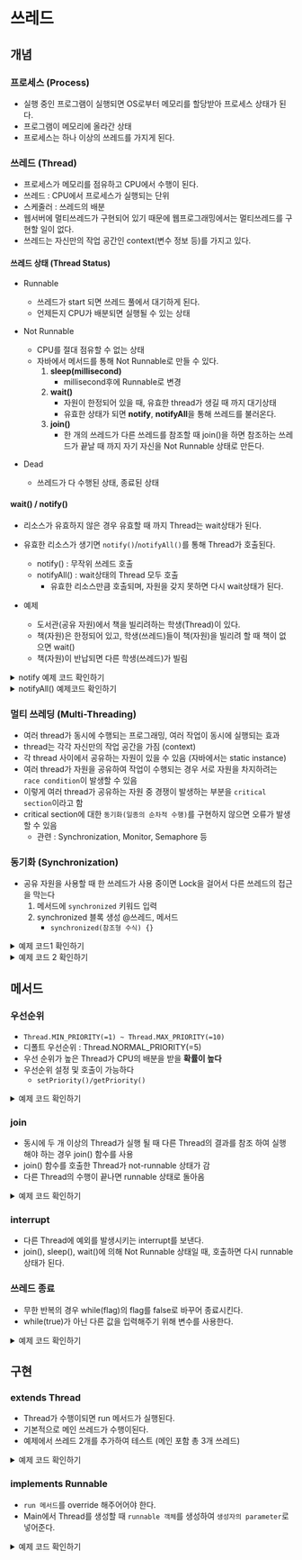 # 쓰레드

## 개념
### 프로세스 (Process)
- 실행 중인 프로그램이 실행되면 OS로부터 메모리를 할당받아 프로세스 상태가 된다.
- 프로그램이 메모리에 올라간 상태
- 프로세스는 하나 이상의 쓰레드를 가지게 된다.

### 쓰레드 (Thread)
- 프로세스가 메모리를 점유하고 CPU에서 수행이 된다.
- 쓰레드 : CPU에서 프로세스가 실행되는 단위
- 스케줄러 : 쓰레드의 배분
- 웹서버에 멀티쓰레드가 구현되어 있기 때문에 웹프로그래밍에서는 멀티쓰레드를 구현할 일이 없다.
- 쓰레드는 자신만의 작업 공간인 context(변수 정보 등)를 가지고 있다.

#### 쓰레드 상태 (Thread Status)
- Runnable
    - 쓰레드가 start 되면 쓰레드 풀에서 대기하게 된다.
    - 언제든지 CPU가 배분되면 실행될 수 있는 상태

- Not Runnable
    - CPU를 절대 점유할 수 없는 상태
    - 자바에서 메서드를 통해 Not Runnable로 만들 수 있다.
        1. **sleep(millisecond)**
            - millisecond후에 Runnable로 변경
        2. **wait()**
            - 자원이 한정되어 있을 때, 유효한 thread가 생길 때 까지 대기상태
            - 유효한 상태가 되면 **notify**, **notifyAll**을 통해 쓰레드를 불러온다.
        3. **join()**
            - 한 개의 쓰레드가 다른 쓰레드를 참조할 때 join()을 하면 참조하는 쓰레드가 끝날 때 까지 자기 자신을 Not Runnable 상태로 만든다.

- Dead
    - 쓰레드가 다 수행된 상태, 종료된 상태

#### wait() / notify()
- 리소스가 유효하지 않은 경우 유효할 때 까지 Thread는 wait상태가 된다.
- 유효한 리소스가 생기면 ```notify()```/```notifyAll()```를 통해 Thread가 호출된다.
    - notify() : 무작위 쓰레드 호출
    - notifyAll() : wait상태의 Thread 모두 호출
        - 유효한 리소스만큼 호출되며, 자원을 갖지 못하면 다시 wait상태가 된다.

- 예제
    - 도서관(공유 자원)에서 책을 빌리려하는 학생(Thread)이 있다.
    - 책(자원)은 한정되어 있고, 학생(쓰레드)들이 책(자원)을 빌리려 할 때 책이 없으면 wait()
    - 책(자원)이 반납되면 다른 학생(쓰레드)가 빌림

<details>
<summary>notify 예제 코드 확인하기</summary>

```java
package ch17;

import java.util.ArrayList;
import java.util.InputMismatchException;

class Library {
    public ArrayList<String> shelf = new ArrayList<>();

    public Library() {
        shelf.add("태백산맥1");
        shelf.add("태백산맥2");
        shelf.add("태백산맥3");
    }

    public synchronized String lendBook() throws InterruptedException {

        Thread t = Thread.currentThread();

        if (shelf.size() == 0) {
            System.out.println(t.getName() + " : waiting start");
            wait();
            System.out.println(t.getName() + " : waiting end");
        }

        if (shelf.size() > 0 ){
            String book = shelf.remove(0);
            System.out.println(t.getName() + " : " + book + " lend");
            return book;
        } else return null;
    }

    public synchronized void returnBook(String book) {
        Thread t = Thread.currentThread();
        shelf.add(book);
        System.out.println(t.getName() + " : " + book + " return");
        notify();
    }
}

class Student extends Thread{

    public Student(String name) {
        super(name);
    }

    @Override
    public void run() {
        try{
            String title = LibraryMain.library.lendBook();
            if (title == null) {
                System.out.println(getName() + " : 빌리지 못했음");
                return;
            }
            sleep(5000);
            LibraryMain.library.returnBook(title);
        } catch (InterruptedException e) {
            System.out.println(e);
        }
    }
}

public class LibraryMain {
    public static Library library = new Library();

    public static void main(String[] args) {

        Student std1 = new Student("std1");
        Student std2 = new Student("std2");
        Student std3 = new Student("std3");
        Student std4 = new Student("std4");
        Student std5 = new Student("std5");
        Student std6 = new Student("std6");

        std1.start();
        std2.start();
        std3.start();
        std4.start();
        std5.start();
        std6.start();
    }
}
```
</details>

<details>
<summary>notifyAll() 예제코드 확인하기</summary>

```java
package ch17;

import java.util.ArrayList;
import java.util.InputMismatchException;

class Library {
    public ArrayList<String> shelf = new ArrayList<>();

    public Library() {
        shelf.add("태백산맥1");
        shelf.add("태백산맥2");
        shelf.add("태백산맥3");
    }

    public synchronized String lendBook() throws InterruptedException {

        Thread t = Thread.currentThread();

        while (shelf.size() == 0) {
            System.out.println(t.getName() + " : waiting start");
            wait();
            System.out.println(t.getName() + " : waiting end");
        }

        if (shelf.size() > 0 ){
            String book = shelf.remove(0);
            System.out.println(t.getName() + " : " + book + " lend");
            return book;
        } else return null;
    }

    public synchronized void returnBook(String book) {
        Thread t = Thread.currentThread();
        shelf.add(book);
        System.out.println(t.getName() + " : " + book + " return");
        notifyAll();
    }
}

class Student extends Thread{

    public Student(String name) {
        super(name);
    }

    @Override
    public void run() {
        try{
            String title = LibraryMain.library.lendBook();
            if (title == null) {
                System.out.println(getName() + " : 빌리지 못했음");
                return;
            }
            sleep(5000);
            LibraryMain.library.returnBook(title);
        } catch (InterruptedException e) {
            System.out.println(e);
        }
    }
}

public class LibraryMain {
    public static Library library = new Library();

    public static void main(String[] args) {

        Student std1 = new Student("std1");
        Student std2 = new Student("std2");
        Student std3 = new Student("std3");
        Student std4 = new Student("std4");
        Student std5 = new Student("std5");
        Student std6 = new Student("std6");

        std1.start();
        std2.start();
        std3.start();
        std4.start();
        std5.start();
        std6.start();
    }
}
```
</details>

### 멀티 쓰레딩 (Multi-Threading)
- 여러 thread가 동시에 수행되는 프로그래밍, 여러 작업이 동시에 실행되는 효과
- thread는 각각 자신만의 작업 공간을 가짐 (context)
- 각 thread 사이에서 공유하는 자원이 있을 수 있음 (자바에서는 static instance)
- 여러 thread가 자원을 공유하여 작업이 수행되는 경우 서로 자원을 차지하려는 ```race condition```이 발생할 수 있음
- 이렇게 여러 thread가 공유하는 자원 중 경쟁이 발생하는 부분을 ```critical section```이라고 함
- critical section에 대한 ```동기화(일종의 순차적 수행)```를 구현하지 않으면 오류가 발생할 수 있음
    - 관련 : Synchronization, Monitor, Semaphore 등

### 동기화 (Synchronization)
- 공유 자원을 사용할 때 한 쓰레드가 사용 중이면 Lock을 걸어서 다른 쓰레드의 접근을 막는다
    1. 메서드에 ```synchronized``` 키워드 입력
    2. synchronized 블록 생성 @쓰레드, 메서드
        - ```synchronized(참조형 수식) {}```

<details>
<summary>예제 코드1 확인하기</summary>

```java
package ch17;

class Bank{
    private int money = 10000;

    public synchronized void saveMoney(int save){
        int m = getMoney();

        try {
            Thread.sleep(3000);
        } catch (InterruptedException e) {
            e.printStackTrace();
        }

        setMoney(m + save);
    }

    public synchronized void minusMoney(int minus){
        int m = getMoney();

        try {
            Thread.sleep(200);
        } catch (InterruptedException e) {
            e.printStackTrace();
        }

        setMoney(m-minus);
    }

    public int getMoney() {
        return money;
    }

    public void setMoney(int money) {
        this.money = money;
    }
}

class Park extends Thread{
    @Override
    public void run() {
        System.out.println("start save");
        SyncMain.myBank.saveMoney(3000);
        System.out.println("saveMoney : " + SyncMain.myBank.getMoney());
    }
}

class ParkWife extends Thread{
    @Override
    public void run() {
        System.out.println("start minus");
        SyncMain.myBank.minusMoney(1000);
        System.out.println("minusMoney : " + SyncMain.myBank.getMoney());
    }
}

public class SyncMain {
    public static Bank myBank = new Bank();

    public static void main(String[] args) {
        Park p = new Park();
        p.start();

        try {
            Thread.sleep(200);
        } catch (InterruptedException e) {
            e.printStackTrace();
        }

        ParkWife pw = new ParkWife();
        pw.start();

    }
}
```
</details>

<details>
<summary>예제 코드 2 확인하기</summary>

```java
    public void saveMoney(int save){
        synchronized (this) {
            int m = getMoney();

            try {
                Thread.sleep(3000);
            } catch (InterruptedException e) {
                e.printStackTrace();
            }

            setMoney(m + save);
        }
    }
```
</details>

## 메서드
### 우선순위
- ```Thread.MIN_PRIORITY(=1) ~ Thread.MAX_PRIORITY(=10)```
- 디폴트 우선순위 : Thread.NORMAL_PRIORITY(=5)
- 우선 순위가 높은 Thread가 CPU의 배분을 받을 **확률이 높다**
- 우선순위 설정 및 호출이 가능하다
    - ```setPriority()/getPriority()```

<details>
<summary>예제 코드 확인하기</summary>

```java
class PriorityThread extends Thread{
	
	public void run(){
	
		int sum = 0;
		
		Thread t = Thread.currentThread();
		System.out.println( t + "start");
		
		for(int i =0; i<=1000000; i++){
			sum += i;
		}
		System.out.println( t.getPriority() + "end");
	}
}

public class PriorityTest {

	public static void main(String[] args) {

		int i;
		for(i=Thread.MIN_PRIORITY; i<= Thread.MAX_PRIORITY; i++){
			
			PriorityThread pt = new PriorityThread();
			pt.setPriority(i);
			pt.start();
		}
	}
}
```
</details>

### join
- 동시에 두 개 이상의 Thread가 실행 될 때 다른 Thread의 결과를 참조 하여 실행해야 하는 경우 join() 함수를 사용
- join() 함수를 호출한 Thread가 not-runnable 상태가 감
- 다른 Thread의 수행이 끝나면 runnable 상태로 돌아옴

<details>
<summary>예제 코드 확인하기</summary>

```java
package ch17;


public class JoinTest extends Thread{

    int start;
    int end;
    int total;

    public JoinTest(int start, int end) {
        this.start = start;
        this.end = end;
    }

    public void run() {
        int i;
        for (i = start; i <= end; i++){
            total += i;
        }
    }

    public static void main(String[] args) {

        JoinTest jt1 = new JoinTest(1, 50);
        JoinTest jt2 = new JoinTest(51, 100);

        jt1.start();
        jt2.start();
        // jt1, jt2가 끝날 때까지 main thread는 Not Runnable 상태가 된다.
        // 무한 루프 등 hang을 해결하기 위해 Exception을 날려준다.
        try {
            jt1.join();
            jt2.join();
        } catch (InterruptedException e) {
            e.printStackTrace();
        }


        // 아직 계산하고 있는 중이라서 값이 할당되지 않을 수 있다.
        int lastTotal = jt1.total + jt2.total;

        System.out.println("jt1.total = " + jt1.total);
        System.out.println("jt2.total = " + jt2.total);
        System.out.println("LastTotal = " + lastTotal);
    }
}
```
</details>

### interrupt
- 다른 Thread에 예외를 발생시키는 interrupt를 보낸다.
- join(), sleep(), wait()에 의해 Not Runnable 상태일 때, 호출하면 다시 runnable 상태가 된다.

### 쓰레드 종료
- 무한 반복의 경우 while(flag)의 flag를 false로 바꾸어 종료시킨다.
- while(true)가 아닌 다른 값을 입력해주기 위해 변수를 사용한다.

<details>
<summary>예제 코드 확인하기</summary>

```java
public class TerminateThread extends Thread{

	private boolean flag = false;
	int i;
	
	public TerminateThread(String name){
		super(name);
	}
	
	public void run(){
		
		
		while(!flag){
			try {
				sleep(100);
			} catch (InterruptedException e) {
				// TODO Auto-generated catch block
				e.printStackTrace();
			}
		}
		
		System.out.println( getName() + " end" );
		
	}
	
	public void setFlag(boolean flag){
		this.flag = flag;
	}
	
	
	public static void main(String[] args) throws IOException {

		TerminateThread threadA = new TerminateThread("A");
		TerminateThread threadB = new TerminateThread("B");
		TerminateThread threadC = new TerminateThread("C");
		
		threadA.start();
		threadB.start();
		threadC.start();
		
		int in;
		while(true){
			in = System.in.read();
			if ( in == 'A'){
				threadA.setFlag(true);
			}else if(in == 'B'){
				threadB.setFlag(true);
			}else if( in == 'C'){
				threadC.setFlag(true);
			}else if( in == 'M'){
				threadA.setFlag(true);
				threadB.setFlag(true);
				threadC.setFlag(true);
				break;
			}else{
				System.out.println("type again");
			}
		}
		
		System.out.println("main end");
		
	}
}
```
</details>

## 구현
### extends Thread
- Thread가 수행이되면 run 메서드가 실행된다.
- 기본적으로 메인 쓰레드가 수행이된다.
- 예제에서 쓰레드 2개를 추가하여 테스트 (메인 포함 총 3개 쓰레드)

<details>
<summary>예제 코드 확인하기</summary>

```java
package ch17;

class MyThread extends Thread {
    public void run() {
        int i;
        for (i = 1; i<=200; i++){
            System.out.print(i + "\t");
        }
    }
}

public class ThreadTest {
    public static void main(String[] args) {
        // 현재 main 내의 thread확인
        // [호출한 함수, priority, threadGroup]
        System.out.println(Thread.currentThread() + "start");
        MyThread th1 = new MyThread();
        MyThread th2 = new MyThread();

        th1.start();
        th2.start();
        System.out.println(Thread.currentThread() + "end");
    }
}
```
</details>

### implements Runnable
- ```run 메서드```를 override 해주어어야 한다.
- Main에서 Thread를 생성할 때 ```runnable 객체```를 생성하여 ```생성자의 parameter```로 넣어준다.

<details>
<summary>예제 코드 확인하기</summary>

```java
package ch17;

class MyThread implements Runnable {

    @Override
    public void run() {
        int i;
        for (i = 0; i <= 200; i++) {
            System.out.print(i + "\t");
        }
    }
}

public class ThreadTest {
    public static void main(String[] args) {

        System.out.println(Thread.currentThread() + "start");
        // runnable 객체 생성
        MyThread runnable = new MyThread();
        // runnable기반으로 쓰레드가 돌아간다.
        Thread th1 = new Thread(runnable);
        Thread th2 = new Thread(runnable);

        th1.start();
        th2.start();

        System.out.println(Thread.currentThread() + "end");
    }
}
```
</details>



    
    